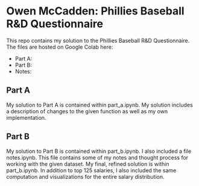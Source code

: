 # Owen McCadden: Phillies Baseball R&D Questionnaire

This repo contains my solution to the Phillies Baseball R&D Questionnaire. The files are hosted on Google Colab here:
- Part A:
- Part B: 
- Notes: 

## Part A

My solution to Part A is contained within part_a.ipynb. My solution includes a description of changes to the given function as well as my own implementation.

## Part B

My solution to Part B is contained within part_b.ipynb. I also included a file notes.ipynb. This file contains some of my notes and thought process for working with the given dataset. My final, refined solution is within part_b.ipynb. In addition to top 125 salaries, I also included the same computation and visualizations for the entire salary distribution.
